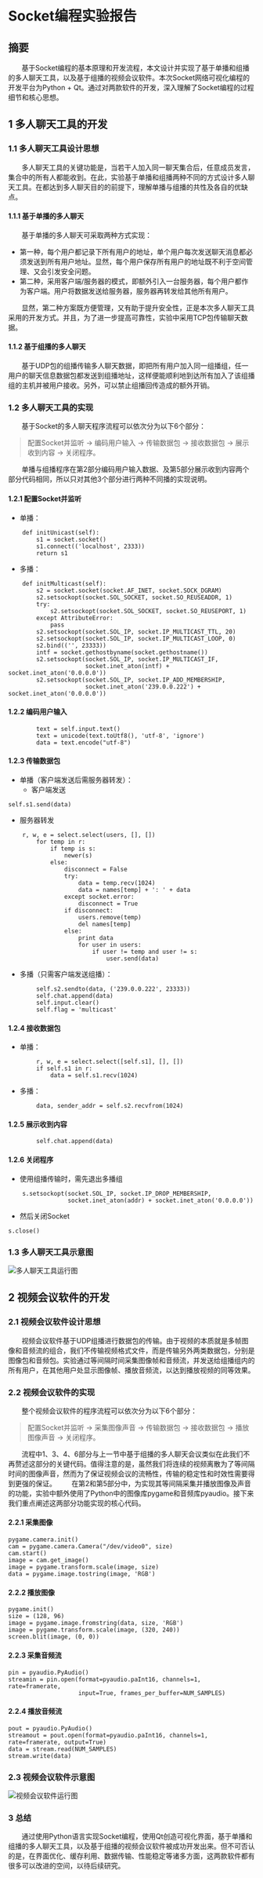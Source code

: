 # Socket编程实验报告


## 摘要
&#160; &#160; &#160; &#160;基于Socket编程的基本原理和开发流程，本文设计并实现了基于单播和组播的多人聊天工具，以及基于组播的视频会议软件。本次Socket网络可视化编程的开发平台为Python + Qt。通过对两款软件的开发，深入理解了Socket编程的过程细节和核心思想。

## 1 多人聊天工具的开发
### 1.1 多人聊天工具设计思想
&#160; &#160; &#160; &#160;多人聊天工具的关键功能是，当若干人加入同一聊天集合后，任意成员发言，集合中的所有人都能收到。在此，实验基于单播和组播两种不同的方式设计多人聊天工具。在都达到多人聊天目的的前提下，理解单播与组播的共性及各自的优缺点。
#### 1.1.1 基于单播的多人聊天
&#160; &#160; &#160; &#160;基于单播的多人聊天可采取两种方式实现：
* 第一种，每个用户都记录下所有用户的地址，单个用户每次发送聊天消息都必须发送到所有用户地址。显然，每个用户保存所有用户的地址既不利于空间管理、又会引发安全问题。
* 第二种，采用客户端/服务器的模式，即额外引入一台服务器，每个用户都作为客户端。用户将数据发送给服务器，服务器再转发给其他所有用户。

&#160; &#160; &#160; &#160;显然，第二种方案既方便管理，又有助于提升安全性，正是本次多人聊天工具采用的开发方式。并且，为了进一步提高可靠性，实验中采用TCP包传输聊天数据。
#### 1.1.2 基于组播的多人聊天
&#160; &#160; &#160; &#160;基于UDP包的组播传输多人聊天数据，即把所有用户加入同一组播组，任一用户的聊天信息数据包都发送到组播地址，这样便能顺利地到达所有加入了该组播组的主机并被用户接收。另外，可以禁止组播回传造成的额外开销。
### 1.2 多人聊天工具的实现
&#160; &#160; &#160; &#160;基于Socket的多人聊天程序流程可以依次分为以下6个部分：
> 配置Socket并监听 -> 编码用户输入 -> 传输数据包 -> 接收数据包 -> 展示收到内容 -> 关闭程序。

&#160; &#160; &#160; &#160;单播与组播程序在第2部分编码用户输入数据、及第5部分展示收到内容两个部分代码相同，所以只对其他3个部分进行两种不同播的实现说明。
#### 1.2.1 配置Socket并监听
* 单播：
```
    def initUnicast(self):
        s1 = socket.socket()
        s1.connect(('localhost', 2333))
        return s1
```
* 多播：
```
    def initMulticast(self):
        s2 = socket.socket(socket.AF_INET, socket.SOCK_DGRAM)
        s2.setsockopt(socket.SOL_SOCKET, socket.SO_REUSEADDR, 1)
        try:
            s2.setsockopt(socket.SOL_SOCKET, socket.SO_REUSEPORT, 1)
        except AttributeError:
            pass
        s2.setsockopt(socket.SOL_IP, socket.IP_MULTICAST_TTL, 20)
        s2.setsockopt(socket.SOL_IP, socket.IP_MULTICAST_LOOP, 0)
        s2.bind(('', 23333))
        intf = socket.gethostbyname(socket.gethostname())
        s2.setsockopt(socket.SOL_IP, socket.IP_MULTICAST_IF,
                      socket.inet_aton(intf) + socket.inet_aton('0.0.0.0'))
        s2.setsockopt(socket.SOL_IP, socket.IP_ADD_MEMBERSHIP,
                      socket.inet_aton('239.0.0.222') + socket.inet_aton('0.0.0.0'))
```

#### 1.2.2 编码用户输入
```
        text = self.input.text()
        text = unicode(text.toUtf8(), 'utf-8', 'ignore')
        data = text.encode("utf-8")
```

#### 1.2.3 传输数据包
* 单播（客户端发送后需服务器转发）：
  * 客户端发送
```
self.s1.send(data)
```
  * 服务器转发
```
    r, w, e = select.select(users, [], [])
        for temp in r:
            if temp is s:
                newer(s)
            else:
                disconnect = False
                try:
                    data = temp.recv(1024)
                    data = names[temp] + ': ' + data
                except socket.error:
                    disconnect = True
                if disconnect:
                    users.remove(temp)
                    del names[temp]
                else:
                    print data
                    for user in users:
                        if user != temp and user != s:
                            user.send(data)
```
* 多播（只需客户端发送组播）：
```
        self.s2.sendto(data, ('239.0.0.222', 23333))
        self.chat.append(data)
        self.input.clear()
        self.flag = 'multicast'
```

#### 1.2.4 接收数据包
* 单播：
```
        r, w, e = select.select([self.s1], [], [])
        if self.s1 in r:
            data = self.s1.recv(1024)
```
* 多播：
```
        data, sender_addr = self.s2.recvfrom(1024)
```

#### 1.2.5 展示收到内容
```
        self.chat.append(data)
```

#### 1.2.6 关闭程序
* 使用组播传输时，需先退出多播组
```
    s.setsockopt(socket.SOL_IP, socket.IP_DROP_MEMBERSHIP,
                 socket.inet_aton(addr) + socket.inet_aton('0.0.0.0'))
```
* 然后关闭Socket
```
s.close()
```

### 1.3 多人聊天工具示意图

![多人聊天工具运行图](http://upload-images.jianshu.io/upload_images/177786-85495a50cb265103.png?imageMogr2/auto-orient/strip%7CimageView2/2/w/1240)


## 2 视频会议软件的开发
### 2.1 视频会议软件设计思想
&#160; &#160; &#160; &#160;视频会议软件基于UDP组播进行数据包的传输。由于视频的本质就是多帧图像和音频流的组合，我们不传输视频格式文件，而是传输另外两类数据包，分别是图像包和音频包。实验通过等间隔时间采集图像帧和音频流，并发送给组播组内的所有用户，在其他用户处显示图像帧、播放音频流，以达到播放视频的同等效果。
### 2.2 视频会议软件的实现
&#160; &#160; &#160; &#160;整个视频会议软件的程序流程可以依次分为以下6个部分：
> 配置Socket并监听 -> 采集图像声音 -> 传输数据包 -> 接收数据包 -> 播放图像声音 -> 关闭程序。

&#160; &#160; &#160; &#160;流程中1、3、4、6部分与上一节中基于组播的多人聊天会议类似在此我们不再赘述这部分的关键代码。值得注意的是，虽然我们将连续的视频离散为了等间隔时间的图像声音，然而为了保证视频会议的流畅性，传输的稳定性和时效性需要得到更强的保证。
&#160; &#160; &#160; &#160;在第2和第5部分中，为实现其等间隔采集并播放图像及声音的功能，实验中额外使用了Python中的图像库pygame和音频库pyaudio。接下来我们重点阐述这两部分功能实现的核心代码。

#### 2.2.1 采集图像
```
pygame.camera.init()
cam = pygame.camera.Camera("/dev/video0", size)
cam.start()
image = cam.get_image()
image = pygame.transform.scale(image, size)
data = pygame.image.tostring(image, 'RGB')
```
#### 2.2.2 播放图像
```
pygame.init()
size = (128, 96)
image = pygame.image.fromstring(data, size, 'RGB')
image = pygame.transform.scale(image, (320, 240))
screen.blit(image, (0, 0))
```

#### 2.2.3 采集音频流
```
pin = pyaudio.PyAudio()
streamin = pin.open(format=pyaudio.paInt16, channels=1, rate=framerate,
                    input=True, frames_per_buffer=NUM_SAMPLES)
```

#### 2.2.4 播放音频流
```
pout = pyaudio.PyAudio()
streamout = pout.open(format=pyaudio.paInt16, channels=1, rate=framerate, output=True)
data = stream.read(NUM_SAMPLES)
stream.write(data)
```

### 2.3 视频会议软件示意图
![视频会议软件运行图](http://upload-images.jianshu.io/upload_images/177786-ad96ef2c1e1a1723.png?imageMogr2/auto-orient/strip%7CimageView2/2/w/1240)

### 3 总结
&#160; &#160; &#160; &#160;通过使用Python语言实现Socket编程，使用Qt创造可视化界面，基于单播和组播的多人聊天工具，以及基于组播的视频会议软件被成功开发出来。但不可否认的是，在界面优化、缓存利用、数据传输、性能稳定等诸多方面，这两款软件都有很多可以改进的空间，以待后续研究。
